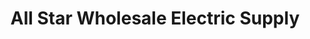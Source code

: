 ---
title: "All Star Wholesale Electric Supply"
url: /hawthorne/all-star-wholesale-electric-supply/
shop: Elektrisch
---